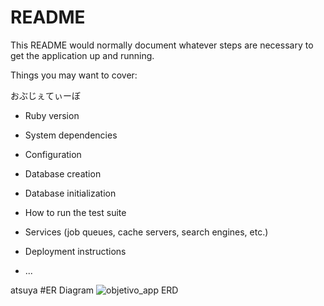 # README

This README would normally document whatever steps are necessary to get the
application up and running.

Things you may want to cover:

おぶじぇてぃーぼ

* Ruby version

* System dependencies

* Configuration

* Database creation

* Database initialization

* How to run the test suite

* Services (job queues, cache servers, search engines, etc.)

* Deployment instructions

* ...


atsuya
#ER Diagram
![objetivo_app ERD](https://user-images.githubusercontent.com/59346949/73339314-d64e6180-42bb-11ea-88a6-45067e0d6498.png)
